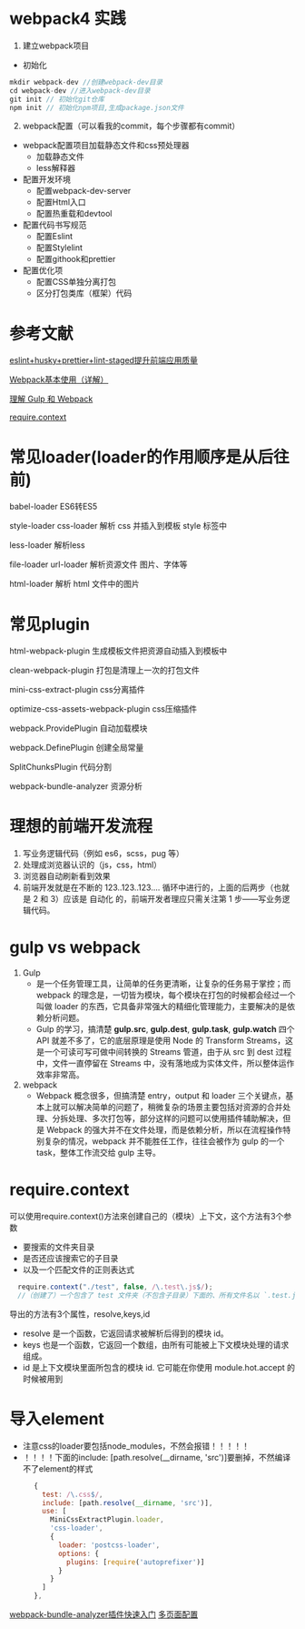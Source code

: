 # webpack4 实践
1. 建立webpack项目
- 初始化
  
```javascript
mkdir webpack-dev //创建webpack-dev目录
cd webpack-dev //进入webpack-dev目录
git init // 初始化git仓库
npm init // 初始化npm项目,生成package.json文件
```

2. webpack配置（可以看我的commit，每个步骤都有commit）
- webpack配置项目加载静态文件和css预处理器
  - 加载静态文件
  - less解释器
- 配置开发环境
  - 配置webpack-dev-server
  - 配置Html入口
  - 配置热重载和devtool
- 配置代码书写规范
  - 配置Eslint
  - 配置Stylelint
  - 配置githook和prettier
- 配置优化项
  - 配置CSS单独分离打包
  - 区分打包类库（框架）代码

# 参考文献
[eslint+husky+prettier+lint-staged提升前端应用质量](https://juejin.im/post/5c67fcaae51d457fcb4078c9)

[Webpack基本使用（详解）](https://juejin.im/post/5d2fd19be51d4576bc1a0eb0)

[理解 Gulp 和 Webpack](https://www.barretlee.com/blog/2017/04/27/gulp-and-webpack/)

[require.context](https://juejin.im/post/5ab8bcdb6fb9a028b77acdbd)

# 常见loader(loader的作用顺序是从后往前)

babel-loader ES6转ES5


style-loader css-loader 解析 css 并插入到模板 style 标签中


less-loader 解析less


file-loader url-loader 解析资源文件 图片、字体等


html-loader 解析 html 文件中的图片

# 常见plugin

html-webpack-plugin 生成模板文件把资源自动插入到模板中


clean-webpack-plugin 打包是清理上一次的打包文件


mini-css-extract-plugin css分离插件


optimize-css-assets-webpack-plugin css压缩插件


webpack.ProvidePlugin 自动加载模块


webpack.DefinePlugin 创建全局常量


SplitChunksPlugin 代码分割


webpack-bundle-analyzer 资源分析

# 理想的前端开发流程

1. 写业务逻辑代码（例如 es6，scss，pug 等）
2. 处理成浏览器认识的（js，css，html）
3. 浏览器自动刷新看到效果
4. 前端开发就是在不断的 123..123..123.... 循环中进行的，上面的后两步（也就是 2 和 3）应该是 自动化 的，前端开发者理应只需关注第 1 步——写业务逻辑代码。

# gulp vs webpack
1. Gulp 
   - 是一个任务管理工具，让简单的任务更清晰，让复杂的任务易于掌控；而 webpack 的理念是，一切皆为模块，每个模块在打包的时候都会经过一个叫做 loader 的东西，它具备非常强大的精细化管理能力，主要解决的是依赖分析问题。
   - Gulp 的学习，搞清楚 **gulp.src**, **gulp.dest**, **gulp.task**, **gulp.watch** 四个 API 就差不多了，它的底层原理是使用 Node 的 Transform Streams，这是一个可读可写可做中间转换的 Streams 管道，由于从 src 到 dest 过程中，文件一直停留在 Streams 中，没有落地成为实体文件，所以整体运作效率非常高。
2. webpack
   - Webpack 概念很多，但搞清楚 entry，output 和 loader 三个关键点，基本上就可以解决简单的问题了，稍微复杂的场景主要包括对资源的合并处理、分拆处理、多次打包等，部分这样的问题可以使用插件辅助解决，但是 Webpack 的强大并不在文件处理，而是依赖分析，所以在流程操作特别复杂的情况，webpack 并不能胜任工作，往往会被作为 gulp 的一个 task，整体工作流交给 gulp 主导。

# require.context

可以使用require.context()方法來创建自己的（模块）上下文，这个方法有3个参数
- 要搜索的文件夹目录
- 是否还应该搜索它的子目录
- 以及一个匹配文件的正则表达式
```javascript
  require.context("./test", false, /\.test\.js$/);
  //（创建了）一个包含了 test 文件夹（不包含子目录）下面的、所有文件名以 `.test.js` 结尾的、能被 require 请求到的文件的上下文。
```

导出的方法有3个属性，resolve,keys,id
- resolve 是一个函数，它返回请求被解析后得到的模块 id。
- keys 也是一个函数，它返回一个数组，由所有可能被上下文模块处理的请求组成。
- id 是上下文模块里面所包含的模块 id. 它可能在你使用 module.hot.accept 的时候被用到

# 导入element
- 注意css的loader要包括node_modules，不然会报错！！！！！
- ！！！！下面的include: [path.resolve(__dirname, 'src')]要删掉，不然编译不了element的样式
```javascript
      {
        test: /\.css$/,
        include: [path.resolve(__dirname, 'src')],
        use: [
          MiniCssExtractPlugin.loader,
          'css-loader',
          {
            loader: 'postcss-loader',
            options: {
              plugins: [require('autoprefixer')]
            }
          }
        ]
      },
```

[webpack-bundle-analyzer插件快速入门](https://juejin.im/post/5cb70649f265da03452bd2d9)
[多页面配置](https://zhuanlan.zhihu.com/p/117656993)